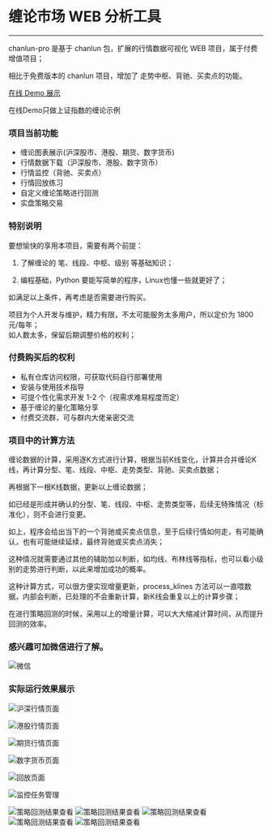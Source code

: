 # 缠论市场 WEB 分析工具

---

chanlun-pro 是基于 chanlun 包，扩展的行情数据可视化 WEB 项目，属于付费增值项目；

相比于免费版本的 chanlun 项目，增加了 走势中枢、背驰、买卖点的功能。

[在线 Demo 展示](http://www.chanlun-trader.com/)

在线Demo只做上证指数的缠论示例

### 项目当前功能

* 缠论图表展示(沪深股市、港股、期货、数字货币)
* 行情数据下载（沪深股市、港股、数字货币）
* 行情监控（背驰、买卖点）
* 行情回放练习
* 自定义缠论策略进行回测
* 实盘策略交易

### 特别说明

要想愉快的享用本项目，需要有两个前提：

1. 了解缠论的 笔、线段、中枢、级别 等基础知识；

2. 编程基础，Python 要能写简单的程序，Linux也懂一些就更好了；

如满足以上条件，再考虑是否需要进行购买。

项目为个人开发与维护，精力有限，不太可能服务太多用户，所以定价为 1800 元/每年；   
如人数太多，保留后期调整价格的权利；

### 付费购买后的权利

* 私有仓库访问权限，可获取代码自行部署使用
* 安装与使用技术指导
* 可提个性化需求开发 1-2 个（视需求难易程度而定）
* 基于缠论的量化策略分享
* 付费交流群，可与群内大佬亲密交流

### 项目中的计算方法

缠论数据的计算，采用逐K方式进行计算，根据当前K线变化，计算并合并缠论K线，再计算分型、笔、线段、中枢、走势类型、背驰、买卖点数据；

再根据下一根K线数据，更新以上缠论数据；

如已经是形成并确认的分型、笔、线段、中枢、走势类型等，后续无特殊情况（标准化），则不会进行变更。

如上，程序会给出当下的一个背驰或买卖点信息，至于后续行情如何走，有可能确认，也有可能继续延续，最终背驰或买卖点消失；

这种情况就需要通过其他的辅助加以判断，如均线、布林线等指标，也可以看小级别的走势进行判断，以此来增加成功的概率。

这种计算方式，可以很方便实现增量更新，process_klines 方法可以一直喂数据，内部会判断，已处理的不会重新计算，新K线会重复以上的计算步骤；

在进行策略回测的时候，采用以上的增量计算，可以大大缩减计算时间，从而提升回测的效率。

### 感兴趣可加微信进行了解。

![微信](https://github.com/yijixiuxin/chanlun/raw/main/images/wx.jpg)

### 实际运行效果展示

![沪深行情页面](https://github.com/yijixiuxin/chanlun/raw/main/images/stock.png)

![港股行情页面](https://github.com/yijixiuxin/chanlun/raw/main/images/hk.png)

![期货行情页面](https://github.com/yijixiuxin/chanlun/raw/main/images/futures.png)

![数字货币页面](https://github.com/yijixiuxin/chanlun/raw/main/images/currency.png)

![回放页面](https://github.com/yijixiuxin/chanlun/raw/main/images/back.png)

![监控任务管理](https://github.com/yijixiuxin/chanlun/raw/main/images/check.png)

![策略回测结果查看](https://github.com/yijixiuxin/chanlun/raw/main/images/back_test_1.png)
![策略回测结果查看](https://github.com/yijixiuxin/chanlun/raw/main/images/back_test_2.png)
![策略回测结果查看](https://github.com/yijixiuxin/chanlun/raw/main/images/back_test_3.png)
![策略回测结果查看](https://github.com/yijixiuxin/chanlun/raw/main/images/back_test_4.png)
![策略回测结果查看](https://github.com/yijixiuxin/chanlun/raw/main/images/back_test_5.png)

